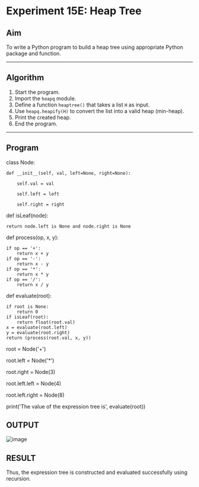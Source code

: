 # Experiment 15E: Heap Tree

## Aim
To write a Python program to build a heap tree using appropriate Python package and function.

---

## Algorithm

1. Start the program.
2. Import the `heapq` module.
3. Define a function `heaptree()` that takes a list `H` as input.
4. Use `heapq.heapify(H)` to convert the list into a valid heap (min-heap).
5. Print the created heap.
6. End the program.

---

## Program
class Node:

    def __init__(self, val, left=None, right=None):
    
        self.val = val
        
        self.left = left
        
        self.right = right
        

def isLeaf(node):

    return node.left is None and node.right is None

def process(op, x, y):

    if op == '+':
        return x + y
    if op == '-':
        return x - y
    if op == '*':
        return x * y
    if op == '/':
        return x / y

def evaluate(root):

    if root is None:
        return 0
    if isLeaf(root):
        return float(root.val)
    x = evaluate(root.left)
    y = evaluate(root.right)
    return (process(root.val, x, y))

root = Node('+')

root.left = Node('*')

root.right = Node(3)

root.left.left = Node(4)

root.left.right = Node(8)


print('The value of the expression tree is', evaluate(root))


## OUTPUT
![image](https://github.com/user-attachments/assets/65269e1c-9b7a-4380-91ea-8052e5c42664)

## RESULT
Thus, the expression tree is constructed and evaluated successfully using recursion.
